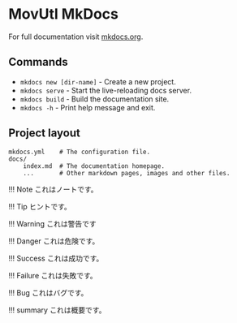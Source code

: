 # MovUtl MkDocs

For full documentation visit [mkdocs.org](https://www.mkdocs.org).

## Commands

* `mkdocs new [dir-name]` - Create a new project.
* `mkdocs serve` - Start the live-reloading docs server.
* `mkdocs build` - Build the documentation site.
* `mkdocs -h` - Print help message and exit.

## Project layout

    mkdocs.yml    # The configuration file.
    docs/
        index.md  # The documentation homepage.
        ...       # Other markdown pages, images and other files.

!!! Note
    これはノートです。

!!! Tip
    ヒントです。

!!! Warning
    これは警告です
    
!!! Danger
    これは危険です。

!!! Success
    これは成功です。

!!! Failure
    これは失敗です。

!!! Bug
    これはバグです。

!!! summary
    これは概要です。

